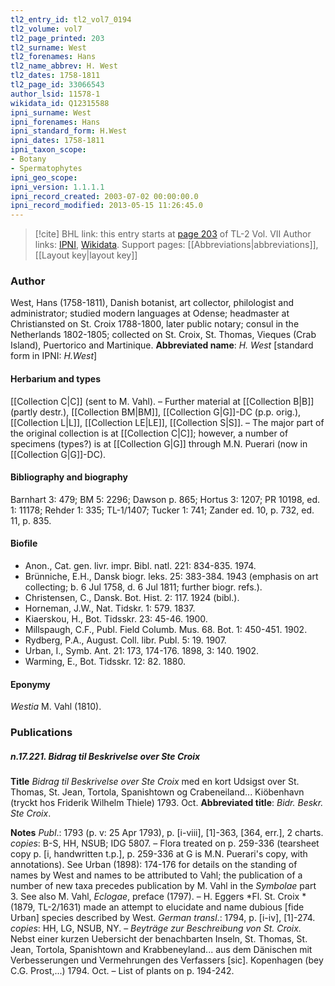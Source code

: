 ```yaml
---
tl2_entry_id: tl2_vol7_0194
tl2_volume: vol7
tl2_page_printed: 203
tl2_surname: West
tl2_forenames: Hans
tl2_name_abbrev: H. West
tl2_dates: 1758-1811
tl2_page_id: 33066543
author_lsid: 11578-1
wikidata_id: Q12315588
ipni_surname: West
ipni_forenames: Hans
ipni_standard_form: H.West
ipni_dates: 1758-1811
ipni_taxon_scope: 
- Botany
- Spermatophytes
ipni_geo_scope: 
ipni_version: 1.1.1.1
ipni_record_created: 2003-07-02 00:00:00.0
ipni_record_modified: 2013-05-15 11:26:45.0
---
```


> [!cite] BHL link: this entry starts at [page 203](https://www.biodiversitylibrary.org/page/33066543) of TL-2 Vol. VII
> Author links: [IPNI](https://www.ipni.org/a/11578-1), [Wikidata](https://www.wikidata.org/wiki/Q12315588). Support pages: [[Abbreviations|abbreviations]], [[Layout key|layout key]]

### Author

West, Hans (1758-1811), Danish botanist, art collector, philologist and administrator; studied modern languages at Odense; headmaster at Christiansted on St. Croix 1788-1800, later public notary; consul in the Netherlands 1802-1805; collected on St. Croix, St. Thomas, Vieques (Crab Island), Puertorico and Martinique. 
**Abbreviated name**: *H. West* \[standard form in IPNI: *H.West*\]

#### Herbarium and types

[[Collection C|C]] (sent to M. Vahl). – Further material at [[Collection B|B]] (partly destr.), [[Collection BM|BM]], [[Collection G|G]]-DC (p.p. orig.), [[Collection L|L]], [[Collection LE|LE]], [[Collection S|S]]. – The major part of the original collection is at [[Collection C|C]]; however, a number of specimens (types?) is at [[Collection G|G]] through M.N. Puerari (now in [[Collection G|G]]-DC).

#### Bibliography and biography

Barnhart 3: 479; BM 5: 2296; Dawson p. 865; Hortus 3: 1207; PR 10198, ed. 1: 11178; Rehder 1: 335; TL-1/1407; Tucker 1: 741; Zander ed. 10, p. 732, ed. 11, p. 835.

#### Biofile

- Anon., Cat. gen. livr. impr. Bibl. natl. 221: 834-835. 1974.
- Brünniche, E.H., Dansk biogr. leks. 25: 383-384. 1943 (emphasis on art collecting; b. 6 Jul 1758, d. 6 Jul 1811; further biogr. refs.).
- Christensen, C., Dansk. Bot. Hist. 2: 117. 1924 (bibl.).
- Horneman, J.W., Nat. Tidskr. 1: 579. 1837.
- Kiaerskou, H., Bot. Tidsskr. 23: 45-46. 1900.
- Millspaugh, C.F., Publ. Field Columb. Mus. 68. Bot. 1: 450-451. 1902.
- Rydberg, P.A., August. Coll. libr. Publ. 5: 19. 1907.
- Urban, I., Symb. Ant. 21: 173, 174-176. 1898, 3: 140. 1902.
- Warming, E., Bot. Tidsskr. 12: 82. 1880.

#### Eponymy

*Westia* M. Vahl (1810).

### Publications

##### n.17.221. Bidrag til Beskrivelse over Ste Croix

**Title**
*Bidrag til Beskrivelse over Ste Croix* med en kort Udsigst over St. Thomas, St. Jean, Tortola, Spanishtown og Crabeneiland... Kiöbenhavn (tryckt hos Friderik Wilhelm Thiele) 1793. Oct.
**Abbreviated title**: *Bidr. Beskr. Ste Croix*.

**Notes**
*Publ*.: 1793 (p. v: 25 Apr 1793), p. \[i-viii\], \[1\]-363, \[364, err.\], 2 charts. *copies*: B-S, HH, NSUB; IDG 5807. – Flora treated on p. 259-336 (tearsheet copy p. \[i, handwritten t.p.\], p. 259-336 at G is M.N. Puerari's copy, with annotations). See Urban (1898): 174-176 for details on the standing of names by West and names to be attributed to Vahl; the publication of a number of new taxa precedes publication by M. Vahl in the *Symbolae* part 3. See also M. Vahl, *Eclogae*, preface (1797). – H. Eggers *Fl. St. Croix *(1879, TL-2/1631) made an attempt to elucidate and name dubious \[fide Urban\] species described by West.
*German transl*.: 1794, p. \[i-iv\], \[1\]-274. *copies*: HH, LG, NSUB, NY. – *Beyträge zur Beschreibung von St. Croix.* Nebst einer kurzen Uebersicht der benachbarten Inseln, St. Thomas, St. Jean, Tortola, Spanishtown and Krabbeneyland... aus dem Dänischen mit Verbesserungen und Vermehrungen des Verfassers \[sic\]. Kopenhagen (bey C.G. Prost,...) 1794. Oct. – List of plants on p. 194-242.

